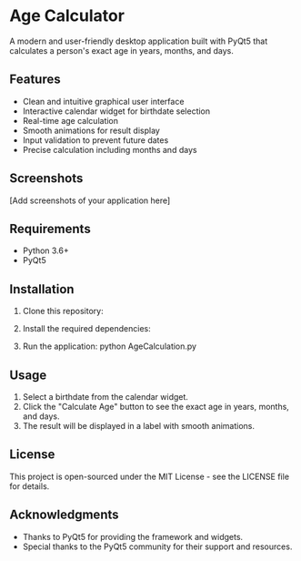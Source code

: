 # Age Calculator

A modern and user-friendly desktop application built with PyQt5 that calculates a person's exact age in years, months, and days.

## Features

- Clean and intuitive graphical user interface
- Interactive calendar widget for birthdate selection
- Real-time age calculation
- Smooth animations for result display
- Input validation to prevent future dates
- Precise calculation including months and days

## Screenshots

[Add screenshots of your application here]

## Requirements

- Python 3.6+
- PyQt5

## Installation

1. Clone this repository:

2. Install the required dependencies:

3. Run the application:
    python AgeCalculation.py

## Usage

1. Select a birthdate from the calendar widget.
2. Click the "Calculate Age" button to see the exact age in years, months, and days.
3. The result will be displayed in a label with smooth animations.

## License

This project is open-sourced under the MIT License - see the LICENSE file for details.

## Acknowledgments

- Thanks to PyQt5 for providing the framework and widgets.
- Special thanks to the PyQt5 community for their support and resources.

